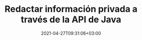 ---
############################# Static ############################
layout: "product"
date: 2021-04-27T09:31:06+03:00
draft: false

product: "Redaction"
product_tag: "redaction"
platform: "Java"
platform_tag: "java"

############################# Head ############################
head_title: "API de redacción de Java | Ocultar datos confidenciales de PDF Word Excel Image"
head_description: "API de redacción de documentos de Java: oculte datos personales de PDF, Word, Excel, presentaciones de PowerPoint e imágenes rasterizadas a través de varios tipos de redacción."

############################# Header ############################
title: "Redactar información privada a través de la API de Java"
description: "Excluya u oculte información personal y metadatos de documentos, hojas de trabajo, presentaciones, PDF y archivos de imágenes ráster utilizando la API de redacción de Java."
button:
    enable: true

############################# SubMenu ############################
submenu:
    enable: true
    
    left:
        img_alt: "GroupDocs.Redaction for Java"
        image: "https://www.groupdocs.cloud/templates/groupdocs/images/product-logos/groupdocs-redaction-java.png"
        product: "GroupDocs.Redaction"
        platform: "Java"

    middle:
        button:
            # button loop
            - link: "#overview"
              text: "Visión de conjunto"

            # button loop
            - link: "#features"
              text: "Características"

            # button loop
            - link: "#support"
              text: "Support"

            # button loop
            - link: "https://products.groupdocs.app/redaction"
              text: "Live Demo"

            # button loop
            - link: "https://purchase.groupdocs.com/pricing/redaction/java"
              text: "Precios"

    right:
        link_download: "https://downloads.groupdocs.com/redaction"
        link_learn: "https://docs.groupdocs.com/redaction/java/"
        link_buy: "https://purchase.groupdocs.com"

############################# Overview ############################
overview:
    enable: true
    content: |
      GroupDocs.Redaction for Java API permite a los desarrolladores eliminar datos confidenciales de formatos de archivo populares como Microsoft Word, Excel, PowerPoint, PDF e imágenes para que puedan usarse y distribuirse, pero aún así proteger la información confidencial. La biblioteca de redacción ofrece una única interfaz independiente del formato para redactar cualquier tipo de información clasificada, incluidos números de seguridad social, información médica, detalles financieros, de propiedad, legales o incluso comerciales a través de texto, metadatos y tipos de redacción de anotaciones. Le permite guardar el documento en su formato original y crear un documento PDF desinfectado con imágenes rasterizadas de las páginas originales.
    tabs:
      enable: true
      
      ## TAB ONE ##
      tab_one:
        description: |
          A continuación se muestra una descripción general de GroupDocs.Redaction para Java:
      
        right:
          enable: true
          icon: "fab fa-html5"
          title: "Visión de conjunto"
          content: |
            * Redactar texto
            * Redactar metadatos
            * Redactar anotación
            * Redactar documento tabular
            * Redactar archivos protegidos
            * Personalización
      
      ## TAB TWO ##
      tab_two:
        description: |
          GroupDocs.Redaction para Java admite los siguientes [formatos de archivo de documento] (https://docs.groupdocs.com/redaction/java/supported-document-formats/):

        right:
          enable: true
          table:
            # table loop
            - title: "Redactar texto, Metadata & Comments"
              content: |
                * **Word**: DOC, DOCX, DOT, ODT, DOTX, DOCM, DOTM, RTF
                * **Excel**: XLS, XLSX, XLT, XLTX, XLSM, XLTM, CSV
                * **PowerPoint**: PPT, PPTX, PPS, PPSX, POTX, PPTM, PPSM, POTM
                * **Fixed Layout**: PDF
                * **Raster Images**: JPG, BMP, PNG, GIF, TIFF

      ## TAB THREE ##
      tab_three:
        description: |
          GroupDocs.Redaction for Java apoya siguiendo Sistemas operativos, Frameworks y Gestores de Paquetes:
        
        left:
          enable: true
          table:
            # table loop
            - icon: "fab fa-windows"
              title: "Sistemas operativos"
              content: |
                * Microsoft Windows Desktop
                * Microsoft Windows Server
                * Linux
                * MacOS

            # table loop
            - icon: "fas fa-code"
              title: "Marcos compatibles"
              content: |
                * Java 7 (1.7) y superior

        right:
          enable: true
          table:
            # table loop
            - icon: "fas fa-cogs"
              title: "Entornos de desarrollo"
              content: |
                * NetBeans
                * IntelliJ IDEA
                * Eclipse

            # table loop
            - icon: "fas fa-tools"
              title: "Herramienta de automatización de compilación"
              content: |
                * Maven

############################# Features ############################
features:
    enable: true
    title: "GroupDocs.Redaction for Java Características"

    feature:
      # feature loop
      - icon: "fas fa-copy"
        content: "Buscar y redactar coincidencias exactas de una cadena de búsqueda"

      # feature loop
      - icon: "fas fa-eye"
        content: "Controle el proceso de redacción y omita coincidencias específicas"

      # feature loop
      - icon: "fas fa-bolt"
        content: "Ubicar y redactar usando expresiones regulares"
      
      # feature loop
      - icon: "fas fa-file-powerpoint"
        content: "Compatibilidad integrada con formatos Office y PDF"

      # feature loop
      - icon: "fas fa-code"
        content: "Borrar metadatos o redactar valores de metadatos"

      # feature loop
      - icon: "fas fa-cloud"
        content: "Limite las redacciones a hojas de trabajo y columnas específicas"

      # feature loop
      - icon: "fas fa-remove-format"
        content: "Eliminar anotaciones o redactar sus textos"

      # feature loop
      - icon: "fas fa-comment-slash"
        content: "Use redacciones textuales (códigos de exención) o gráficas (rectángulos de colores)"

      # feature loop
      - icon: "fas fa-location-arrow"
        content: "Guarde el documento en su formato original o como PDF con imágenes rasterizadas de las páginas originales"

      # feature loop
      - icon: "fas fa-border-all"
        content: "Compatibilidad con formatos de imágenes de trama y redacciones de regiones de imágenes"

      # feature loop
      - icon: "fas fa-wrench"
        content: "Interfaz de integración para implementar redacción y formatos personalizados"

      # feature loop
      - icon: "fas fa-columns"
        content: "Editar o eliminar metadatos EXIF ​​de archivos de imagen"

      # feature loop
      - icon: "fas fa-file-word"
        content: "Redactar imágenes incrustadas dentro de los documentos PDF, Word y Presentation"

    more_feature:
      # more_feature_loop
      - title: "Asegure la privacidad al redactar sus datos clasificados"
        content: |
          La biblioteca GroupDocs.Redaction para Java permite a los desarrolladores redactar texto e imágenes de documentos admitidos empleando una variedad de tipos de redacción. Usar nuestra Redaction API es simple y directo.  

          El siguiente ejemplo de código usa un documento tabular, como una hoja de cálculo de Microsoft Excel, donde el alcance de la redacción se puede limitar a una hoja de trabajo y/o columna específica. Utiliza filtros para redactar la segunda columna con correos electrónicos en una hoja de trabajo "Clientes", dejando intactos todos los demás correos electrónicos en el documento.

          ```java
          // Cree una instancia de la clase Redactor
          final Redactor redactor  = new Redactor("sample.xlsx");
          try
          {
              CellFilter filter = new CellFilter();
              filter.setColumnIndex(1);
              filter.setWorkSheetName("Customers");
              Pattern expression = Pattern.compile("^\\w+([-+.']\\w+)*@\\w+([-.]\\w+)*\\.\\w+([-.]\\w+)*$");
              // Aplicar redacción
              RedactorChangeLog result = redactor.apply(new CellColumnRedaction(filter, expression, new ReplacementOptions("[customer email]")));
              if (result.getStatus() != RedactionStatus.Failed)
              {
                  SaveOptions so = new SaveOptions();
                  so.setAddSuffix(true);
                  so.setRasterizeToPDF(false);
                  redactor.save(so);
              };
          }
          finally { redactor.close(); }
          ```

############################# Support ############################
support:
    enable: true

############################# Solutions ############################
solutions:
    enable: true
    title: "GroupDocs.Redaction ofrece API de visualización de documentos para otros entornos de desarrollo populares"

    solution:
        # solution loop
        - img_alt: "GroupDocs.Redaction for .NET"
          image: "https://www.groupdocs.cloud/templates/groupdocs/images/product-logos/groupdocs-redaction-net.png"
          product: "GroupDocs.Redaction"
          platform: ".NET"
          link: "/redaction/net/"

############################# Back to top ###############################
back_to_top:
  enable: true
---